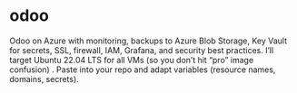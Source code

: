 # odoo
Odoo on Azure with monitoring, backups to Azure Blob Storage, Key Vault for secrets, SSL, firewall, IAM, Grafana, and security best practices. I’ll target Ubuntu 22.04 LTS for all VMs (so you don’t hit “pro” image confusion) . Paste into your repo and adapt variables (resource names, domains, secrets).
